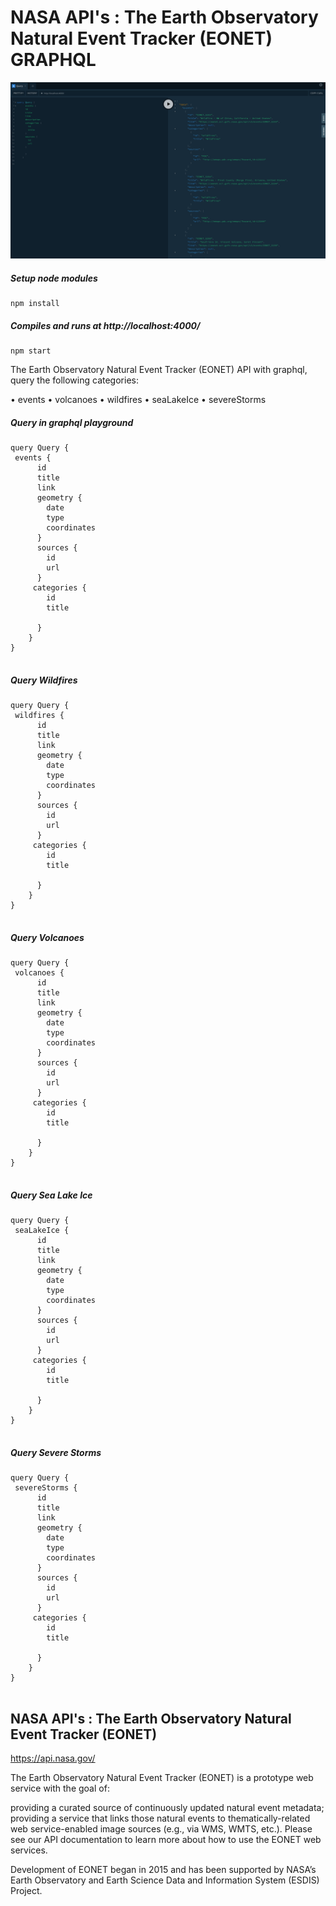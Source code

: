# NASA API's : The Earth Observatory Natural Event Tracker (EONET) GRAPHQL

<img src="./screen.png" width="750" alt="screen.png">

##### Setup node modules

```
npm install
```

##### Compiles and runs at http://localhost:4000/

```
npm start
```

The Earth Observatory Natural Event Tracker (EONET) API with graphql, query the following categories:

• events
• volcanoes
• wildfires
• seaLakeIce
• severeStorms

##### Query in graphql playground

```
query Query {
 events {
      id
      title
      link
      geometry {
        date
        type
        coordinates
      }
      sources {
        id
        url
      }
     categories {
        id
        title

      }
    }
}


```

##### Query Wildfires

```
query Query {
 wildfires {
      id
      title
      link
      geometry {
        date
        type
        coordinates
      }
      sources {
        id
        url
      }
     categories {
        id
        title

      }
    }
}


```

##### Query Volcanoes

```
query Query {
 volcanoes {
      id
      title
      link
      geometry {
        date
        type
        coordinates
      }
      sources {
        id
        url
      }
     categories {
        id
        title

      }
    }
}


```

##### Query Sea Lake Ice

```
query Query {
 seaLakeIce {
      id
      title
      link
      geometry {
        date
        type
        coordinates
      }
      sources {
        id
        url
      }
     categories {
        id
        title

      }
    }
}


```

##### Query Severe Storms

```
query Query {
 severeStorms {
      id
      title
      link
      geometry {
        date
        type
        coordinates
      }
      sources {
        id
        url
      }
     categories {
        id
        title

      }
    }
}


```

## NASA API's : The Earth Observatory Natural Event Tracker (EONET)

https://api.nasa.gov/

The Earth Observatory Natural Event Tracker (EONET) is a prototype web service with the goal of:

providing a curated source of continuously updated natural event metadata; providing a service that links those natural events to thematically-related web service-enabled image sources (e.g., via WMS, WMTS, etc.). Please see our API documentation to learn more about how to use the EONET web services.

Development of EONET began in 2015 and has been supported by NASA’s Earth Observatory and Earth Science Data and Information System (ESDIS) Project.
